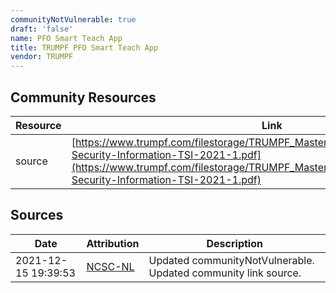 ```yaml
---
communityNotVulnerable: true
draft: 'false'
name: PFO Smart Teach App
title: TRUMPF PFO Smart Teach App
vendor: TRUMPF
---
```



## Community Resources
| Resource | Link |
| --- | --- |
| source | [https://www.trumpf.com/filestorage/TRUMPF_Master/Corporate/Security/TRUMPF-Security-Information-TSI-2021-1.pdf](https://www.trumpf.com/filestorage/TRUMPF_Master/Corporate/Security/TRUMPF-Security-Information-TSI-2021-1.pdf) |


## Sources
| Date | Attribution | Description |
| --- | --- | --- |
| 2021-12-15 19:39:53 | [NCSC-NL](https://github.com/NCSC-NL/log4shell/blob/main/software/README.md) | Updated communityNotVulnerable. Updated community link source.  |
